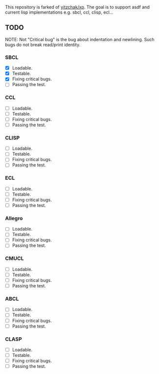 This repository is farked of [yitzchak/xp](https://github.com/yitzchak/xp).
The goal is to support asdf and current lisp implementations e.g. sbcl, ccl, clisp, ecl...

## TODO
NOTE: Not "Critical bug" is the bug about indentation and newlining.
Such bugs do not break read/print identity.

### SBCL
* [x] Loadable.
* [x] Testable.
* [x] Fixing critical bugs.
* [ ] Passing the test.

### CCL
* [ ] Loadable.
* [ ] Testable.
* [ ] Fixing critical bugs.
* [ ] Passing the test.

### CLISP
* [ ] Loadable.
* [ ] Testable.
* [ ] Fixing critical bugs.
* [ ] Passing the test.

### ECL
* [ ] Loadable.
* [ ] Testable.
* [ ] Fixing critical bugs.
* [ ] Passing the test.

### Allegro
* [ ] Loadable.
* [ ] Testable.
* [ ] Fixing critical bugs.
* [ ] Passing the test.

### CMUCL
* [ ] Loadable.
* [ ] Testable.
* [ ] Fixing critical bugs.
* [ ] Passing the test.

### ABCL
* [ ] Loadable.
* [ ] Testable.
* [ ] Fixing critical bugs.
* [ ] Passing the test.

### CLASP
* [ ] Loadable.
* [ ] Testable.
* [ ] Fixing critical bugs.
* [ ] Passing the test.
